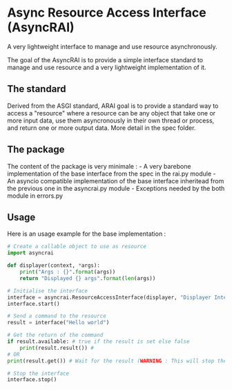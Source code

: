 # Async Resource Access Interface (AsyncRAI)
A very lightweight interface to manage and use resource asynchronously.

The goal of the AsyncRAI is to provide a simple interface standard to manage and use resource and a very lightweight implementation of it.

## The standard
Derived from the ASGI standard, ARAI goal is to provide a standard way to access a "resource" where a resource can be any object that take one or more input data, use them asyncronously in their own thread or process, and return one or more output data.
More detail in the spec folder.

## The package
The content of the package is very minimale :
	- A very barebone implementation of the base interface from the spec in the rai.py module
	- An asyncio compatible implementation of the base interface inheritead from the previous one in the asyncrai.py module
	- Exceptions needed by the both module in errors.py

## Usage
Here is an usage example for the base implementation :

```python
# Create a callable object to use as resource
import asyncrai

def displayer(context, *args):
	print("Args : {}".format(args))
	return "Displayed {} args".format(len(args))

# Initialise the interface
interface = asyncrai.ResourceAccessInterface(displayer, "Displayer Interface")
interface.start()

# Send a command to the resource
result = interface("Hello world")

# Get the return of the command
if result.available: # true if the result is set else false
	print(result.result()) # 
# OR
print(result.get()) # Wait for the result (WARNING : This will stop the process until the result is available)

# Stop the interface
interface.stop()
```